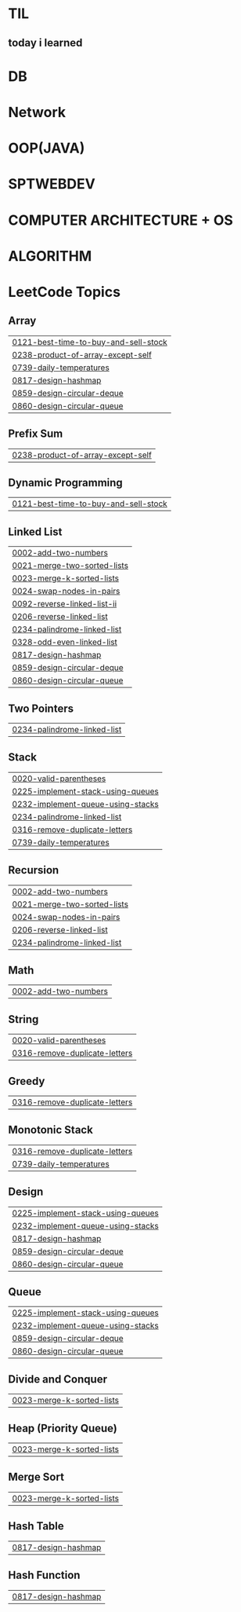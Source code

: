 # TIL
## today i learned


# DB

# Network

# OOP(JAVA)

# SPTWEBDEV

# COMPUTER ARCHITECTURE + OS

# ALGORITHM

<!---LeetCode Topics Start-->
# LeetCode Topics
## Array
|  |
| ------- |
| [0121-best-time-to-buy-and-sell-stock](https://github.com/lsc713/TIL/tree/master/0121-best-time-to-buy-and-sell-stock) |
| [0238-product-of-array-except-self](https://github.com/lsc713/TIL/tree/master/0238-product-of-array-except-self) |
| [0739-daily-temperatures](https://github.com/lsc713/TIL/tree/master/0739-daily-temperatures) |
| [0817-design-hashmap](https://github.com/lsc713/TIL/tree/master/0817-design-hashmap) |
| [0859-design-circular-deque](https://github.com/lsc713/TIL/tree/master/0859-design-circular-deque) |
| [0860-design-circular-queue](https://github.com/lsc713/TIL/tree/master/0860-design-circular-queue) |
## Prefix Sum
|  |
| ------- |
| [0238-product-of-array-except-self](https://github.com/lsc713/TIL/tree/master/0238-product-of-array-except-self) |
## Dynamic Programming
|  |
| ------- |
| [0121-best-time-to-buy-and-sell-stock](https://github.com/lsc713/TIL/tree/master/0121-best-time-to-buy-and-sell-stock) |
## Linked List
|  |
| ------- |
| [0002-add-two-numbers](https://github.com/lsc713/TIL/tree/master/0002-add-two-numbers) |
| [0021-merge-two-sorted-lists](https://github.com/lsc713/TIL/tree/master/0021-merge-two-sorted-lists) |
| [0023-merge-k-sorted-lists](https://github.com/lsc713/TIL/tree/master/0023-merge-k-sorted-lists) |
| [0024-swap-nodes-in-pairs](https://github.com/lsc713/TIL/tree/master/0024-swap-nodes-in-pairs) |
| [0092-reverse-linked-list-ii](https://github.com/lsc713/TIL/tree/master/0092-reverse-linked-list-ii) |
| [0206-reverse-linked-list](https://github.com/lsc713/TIL/tree/master/0206-reverse-linked-list) |
| [0234-palindrome-linked-list](https://github.com/lsc713/TIL/tree/master/0234-palindrome-linked-list) |
| [0328-odd-even-linked-list](https://github.com/lsc713/TIL/tree/master/0328-odd-even-linked-list) |
| [0817-design-hashmap](https://github.com/lsc713/TIL/tree/master/0817-design-hashmap) |
| [0859-design-circular-deque](https://github.com/lsc713/TIL/tree/master/0859-design-circular-deque) |
| [0860-design-circular-queue](https://github.com/lsc713/TIL/tree/master/0860-design-circular-queue) |
## Two Pointers
|  |
| ------- |
| [0234-palindrome-linked-list](https://github.com/lsc713/TIL/tree/master/0234-palindrome-linked-list) |
## Stack
|  |
| ------- |
| [0020-valid-parentheses](https://github.com/lsc713/TIL/tree/master/0020-valid-parentheses) |
| [0225-implement-stack-using-queues](https://github.com/lsc713/TIL/tree/master/0225-implement-stack-using-queues) |
| [0232-implement-queue-using-stacks](https://github.com/lsc713/TIL/tree/master/0232-implement-queue-using-stacks) |
| [0234-palindrome-linked-list](https://github.com/lsc713/TIL/tree/master/0234-palindrome-linked-list) |
| [0316-remove-duplicate-letters](https://github.com/lsc713/TIL/tree/master/0316-remove-duplicate-letters) |
| [0739-daily-temperatures](https://github.com/lsc713/TIL/tree/master/0739-daily-temperatures) |
## Recursion
|  |
| ------- |
| [0002-add-two-numbers](https://github.com/lsc713/TIL/tree/master/0002-add-two-numbers) |
| [0021-merge-two-sorted-lists](https://github.com/lsc713/TIL/tree/master/0021-merge-two-sorted-lists) |
| [0024-swap-nodes-in-pairs](https://github.com/lsc713/TIL/tree/master/0024-swap-nodes-in-pairs) |
| [0206-reverse-linked-list](https://github.com/lsc713/TIL/tree/master/0206-reverse-linked-list) |
| [0234-palindrome-linked-list](https://github.com/lsc713/TIL/tree/master/0234-palindrome-linked-list) |
## Math
|  |
| ------- |
| [0002-add-two-numbers](https://github.com/lsc713/TIL/tree/master/0002-add-two-numbers) |
## String
|  |
| ------- |
| [0020-valid-parentheses](https://github.com/lsc713/TIL/tree/master/0020-valid-parentheses) |
| [0316-remove-duplicate-letters](https://github.com/lsc713/TIL/tree/master/0316-remove-duplicate-letters) |
## Greedy
|  |
| ------- |
| [0316-remove-duplicate-letters](https://github.com/lsc713/TIL/tree/master/0316-remove-duplicate-letters) |
## Monotonic Stack
|  |
| ------- |
| [0316-remove-duplicate-letters](https://github.com/lsc713/TIL/tree/master/0316-remove-duplicate-letters) |
| [0739-daily-temperatures](https://github.com/lsc713/TIL/tree/master/0739-daily-temperatures) |
## Design
|  |
| ------- |
| [0225-implement-stack-using-queues](https://github.com/lsc713/TIL/tree/master/0225-implement-stack-using-queues) |
| [0232-implement-queue-using-stacks](https://github.com/lsc713/TIL/tree/master/0232-implement-queue-using-stacks) |
| [0817-design-hashmap](https://github.com/lsc713/TIL/tree/master/0817-design-hashmap) |
| [0859-design-circular-deque](https://github.com/lsc713/TIL/tree/master/0859-design-circular-deque) |
| [0860-design-circular-queue](https://github.com/lsc713/TIL/tree/master/0860-design-circular-queue) |
## Queue
|  |
| ------- |
| [0225-implement-stack-using-queues](https://github.com/lsc713/TIL/tree/master/0225-implement-stack-using-queues) |
| [0232-implement-queue-using-stacks](https://github.com/lsc713/TIL/tree/master/0232-implement-queue-using-stacks) |
| [0859-design-circular-deque](https://github.com/lsc713/TIL/tree/master/0859-design-circular-deque) |
| [0860-design-circular-queue](https://github.com/lsc713/TIL/tree/master/0860-design-circular-queue) |
## Divide and Conquer
|  |
| ------- |
| [0023-merge-k-sorted-lists](https://github.com/lsc713/TIL/tree/master/0023-merge-k-sorted-lists) |
## Heap (Priority Queue)
|  |
| ------- |
| [0023-merge-k-sorted-lists](https://github.com/lsc713/TIL/tree/master/0023-merge-k-sorted-lists) |
## Merge Sort
|  |
| ------- |
| [0023-merge-k-sorted-lists](https://github.com/lsc713/TIL/tree/master/0023-merge-k-sorted-lists) |
## Hash Table
|  |
| ------- |
| [0817-design-hashmap](https://github.com/lsc713/TIL/tree/master/0817-design-hashmap) |
## Hash Function
|  |
| ------- |
| [0817-design-hashmap](https://github.com/lsc713/TIL/tree/master/0817-design-hashmap) |
<!---LeetCode Topics End-->